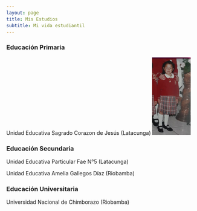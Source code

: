 ```yaml
---
layout: page
title: Mis Estudios 
subtitle: Mi vida estudiantil   
---
```


### Educación Primaria

Unidad Educativa Sagrado Corazon de Jesús (Latacunga)
<img src="sagrado.png"/>



### Educación Secundaria
Unidad Educativa Particular Fae N°5 (Latacunga)


Unidad Educativa Amelia Gallegos Díaz (Riobamba)



### Educación Universitaria
Universidad Nacional de Chimborazo (Riobamba)



